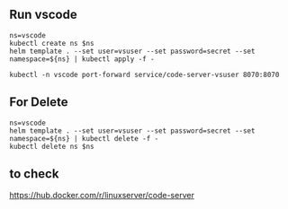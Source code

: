 ## Run vscode
```
ns=vscode
kubectl create ns $ns
helm template . --set user=vsuser --set password=secret --set namespace=${ns} | kubectl apply -f -

kubectl -n vscode port-forward service/code-server-vsuser 8070:8070
```

## For Delete
```
ns=vscode
helm template . --set user=vsuser --set password=secret --set namespace=${ns} | kubectl delete -f -
kubectl delete ns $ns
```



## to check
https://hub.docker.com/r/linuxserver/code-server
